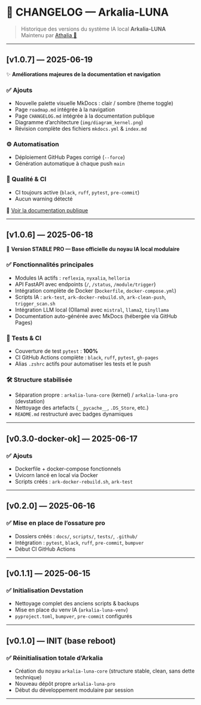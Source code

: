 # 📃 CHANGELOG — Arkalia-LUNA

> Historique des versions du système IA local **Arkalia-LUNA**  
> Maintenu par [Athalia 🌙](https://github.com/arkalia-luna-system)

---

## [v1.0.7] — 2025-06-19

✨ **Améliorations majeures de la documentation et navigation**

### ✅ Ajouts
- Nouvelle palette visuelle MkDocs : clair / sombre (theme toggle)
- Page `roadmap.md` intégrée à la navigation
- Page `CHANGELOG.md` intégrée à la documentation publique
- Diagramme d’architecture (`img/diagram_kernel.png`)
- Révision complète des fichiers `mkdocs.yml` & `index.md`

### ⚙️ Automatisation
- Déploiement GitHub Pages corrigé (`--force`)
- Génération automatique à chaque push `main`

### 🧪 Qualité & CI
- CI toujours active (`black`, `ruff`, `pytest`, `pre-commit`)
- Aucun warning détecté

📘 [Voir la documentation publique](https://arkalia-luna-system.github.io/arkalia-luna-pro/)

---

## [v1.0.6] — 2025-06-18

🔖 **Version STABLE PRO — Base officielle du noyau IA local modulaire**

### ✅ Fonctionnalités principales
- Modules IA actifs : `reflexia`, `nyxalia`, `helloria`
- API FastAPI avec endpoints (`/`, `/status`, `/module/trigger`)
- Intégration complète de Docker (`Dockerfile`, `docker-compose.yml`)
- Scripts IA : `ark-test`, `ark-docker-rebuild.sh`, `ark-clean-push`, `trigger_scan.sh`
- Intégration LLM local (Ollama) avec `mistral`, `llama2`, `tinyllama`
- Documentation auto-générée avec MkDocs (hébergée via GitHub Pages)

### 🧪 Tests & CI
- Couverture de test `pytest` : **100%**
- CI GitHub Actions complète : `black`, `ruff`, `pytest`, `gh-pages`
- Alias `.zshrc` actifs pour automatiser les tests et le push

### 🛠 Structure stabilisée
- Séparation propre : `arkalia-luna-core` (kernel) / `arkalia-luna-pro` (devstation)
- Nettoyage des artefacts (`__pycache__`, `.DS_Store`, etc.)
- `README.md` restructuré avec badges dynamiques

---

## [v0.3.0-docker-ok] — 2025-06-17

### ✅ Ajouts
- Dockerfile + docker-compose fonctionnels
- Uvicorn lancé en local via Docker
- Scripts créés : `ark-docker-rebuild.sh`, `ark-test`

---

## [v0.2.0] — 2025-06-16

### ✅ Mise en place de l’ossature pro
- Dossiers créés : `docs/`, `scripts/`, `tests/`, `.github/`
- Intégration : `pytest`, `black`, `ruff`, `pre-commit`, `bumpver`
- Début CI GitHub Actions

---

## [v0.1.1] — 2025-06-15

### ✅ Initialisation Devstation
- Nettoyage complet des anciens scripts & backups
- Mise en place du venv IA (`arkalia-luna-venv`)
- `pyproject.toml`, `bumpver`, `pre-commit` configurés

---

## [v0.1.0] — INIT (base reboot)

### ✅ Réinitialisation totale d’Arkalia
- Création du noyau `arkalia-luna-core` (structure stable, clean, sans dette technique)
- Nouveau dépôt propre `arkalia-luna-pro`
- Début du développement modulaire par session

---